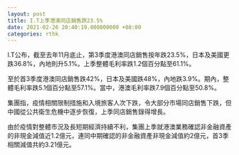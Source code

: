 ```yaml
---
layout: post
title: I.T上季港澳同店銷售跌23.5%
date: 2021-02-26 20:40:19.000000000 +08:00
categories: rthk
---
```


I.T公布，截至去年11月底止，第3季度港澳同店銷售按年跌23.5%，日本及美國更跌36.8%，內地則升5.1%。上季整體毛利率跌1.2個百分點至61.1%。

至於首3季度港澳同店銷售跌42%，日本及美國跌48%，內地跌3.9%。期內，整體毛利率跌5.1個百分點至57.1%。當中，港澳毛利率跌7.9個百分點至50.8%。

集團指，疫情相關限制措施和入境旅客人次下跌，令大部分市場同店銷售下跌，但中國從公共衛生危機中逐步恢復，上季同店銷售錄得增長。

由於疫情對整體市況及長短期經濟持續不利，集團上季就港澳業務確認非金融資產的非現金減值近1.2億元，連同中期確認的非金融資產非現金減值約2億元，首3季相關減值共約3.21億元。
